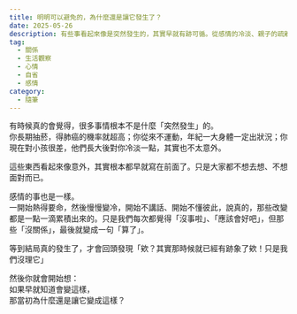 ```yaml
---
title: 明明可以避免的，為什麼還是讓它發生了？
date: 2025-05-26
description: 有些事看起來像是突然發生的，其實早就有跡可循。從感情的冷淡、親子的疏離，到身體的警訊，我們是不是早就知道結果，卻還是選擇忽略？
tag:
  - 關係
  - 生活觀察
  - 心情
  - 自省
  - 感情
category:
  - 隨筆
---
```


有時候真的會覺得，很多事情根本不是什麼「突然發生」的。  
你長期抽菸，得肺癌的機率就超高；你從來不運動，年紀一大身體一定出狀況；你現在對小孩很差，他們長大後對你冷淡一點，其實也不太意外。

這些東西看起來像意外，其實根本都早就寫在前面了。只是大家都不想去想、不想面對而已。

感情的事也是一樣。  
一開始熱得要命，然後慢慢變冷，開始不講話、開始不懂彼此，說真的，那些改變都是一點一滴累積出來的。只是我們每次都覺得「沒事啦」、「應該會好吧」，但那些「沒關係」，最後就變成一句「算了」。

等到結局真的發生了，才會回頭發現「欸？其實那時候就已經有跡象了欸！只是我們沒理它」

然後你就會開始想：  
如果早就知道會變這樣，  
那當初為什麼還是讓它變成這樣？
